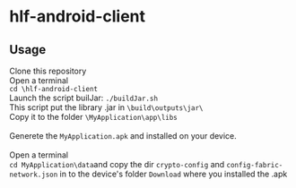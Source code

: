 # hlf-android-client
## Usage

Clone this repository </br>
Open a terminal </br>
`cd \hlf-android-client` </br>
Launch the script builJar: `./buildJar.sh` </br>
This script put the library .jar in `\build\outputs\jar\` </br>
Copy it to the folder  `\MyApplication\app\libs` </br>
 </br>
Generete the `MyApplication.apk` and installed on your device.  </br>
 </br>
Open a terminal </br>
`cd MyApplication\data`and copy the dir `crypto-config` and `config-fabric-network.json` in to the device's folder `Download` where you installed the .apk  </br>
